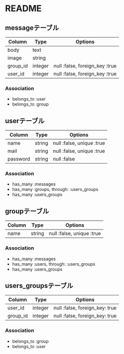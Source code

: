# README

## messageテーブル

|Column|Type|Options|
|------|----|-------|
|body|text||
|image|string||
|group_id|integer|null :false, foreign_key :true|
|user_id|integer|null :false, foreign_key :true|

### Association
- belongs_to :user
- belongs_to :group


## userテーブル

|Column|Type|Options|
|------|----|-------|
|name|string|null :false, unique :true|
|mail|string|null :false, unique :true|
|password|string|null :false|

### Association
- has_many :messages
- has_many :groups, through: :users_groups
- has_many :users_groups


## groupテーブル

|Column|Type|Options|
|------|----|-------|
|name|string|null :false, unique :true|


### Association
- has_many :messages
- has_many :users, through: :users_groups
- has_many :users_groups

## users_groupsテーブル

|Column|Type|Options|
|------|----|-------|
|user_id|integer|null :false, foreign_key: true|
|group_id|integer|null :false, foreign_key: true|

### Association
- belongs_to :group 
- belongs_to :user
